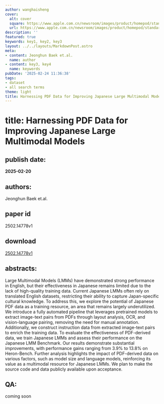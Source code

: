 ```yaml
---
author: wanghaisheng
cover:
  alt: cover
  square: https://www.apple.com.cn/newsroom/images/product/homepod/standard/Apple-HomePod-hero-230118_big.jpg.large_2x.jpg
  url: https://www.apple.com.cn/newsroom/images/product/homepod/standard/Apple-HomePod-hero-230118_big.jpg.large_2x.jpg
description: ''
featured: true
keywords: key1, key2, key3
layout: ../../layouts/MarkdownPost.astro
meta:
- content: Jeonghun Baek et.al.
  name: author
- content: key3, key4
  name: keywords
pubDate: '2025-02-24 11:36:38'
tags:
- dataset
- all search terms
theme: light
title: Harnessing PDF Data for Improving Japanese Large Multimodal Models
---
```


# title: Harnessing PDF Data for Improving Japanese Large Multimodal Models 
## publish date: 
**2025-02-20** 
## authors: 
  Jeonghun Baek et.al. 
## paper id
2502.14778v1
## download
[2502.14778v1](http://arxiv.org/abs/2502.14778v1)
## abstracts:
Large Multimodal Models (LMMs) have demonstrated strong performance in English, but their effectiveness in Japanese remains limited due to the lack of high-quality training data. Current Japanese LMMs often rely on translated English datasets, restricting their ability to capture Japan-specific cultural knowledge. To address this, we explore the potential of Japanese PDF data as a training resource, an area that remains largely underutilized. We introduce a fully automated pipeline that leverages pretrained models to extract image-text pairs from PDFs through layout analysis, OCR, and vision-language pairing, removing the need for manual annotation. Additionally, we construct instruction data from extracted image-text pairs to enrich the training data. To evaluate the effectiveness of PDF-derived data, we train Japanese LMMs and assess their performance on the Japanese LMM Benchmark. Our results demonstrate substantial improvements, with performance gains ranging from 3.9% to 13.8% on Heron-Bench. Further analysis highlights the impact of PDF-derived data on various factors, such as model size and language models, reinforcing its value as a multimodal resource for Japanese LMMs. We plan to make the source code and data publicly available upon acceptance.
## QA:
coming soon
